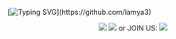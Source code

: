 [![Typing SVG](https://readme-typing-svg.demolab.com?font=Ubuntu&size=50&pause=1000&color=000000&center=true&vCenter=true&multiline=true&repeat=false&random=false&width=1920&height=150&lines=I'm+a+git.;You'd+better+tell+me+how+to+do+first.)](https://github.com/lamya3)
<p align="center">
        <a href="mailto:lamya3@qq.com"><img src="https://img.shields.io/badge/lamya3-lamya3?logo=gmail&logoColor=blue&label=E-Mail&labelColor=%23AFEEEE&link=mailto%3Alamya3%40qq.com"></a> <a href="tencent://AddContact/?fromId=45&fromSubId=1&subcmd=all&uin=983874293&website=github.com" alt="Contributors"><img src="https://img.shields.io/badge/Polaris-blue?style=flat&logo=tencentqq&color=blue&link=tencent%3A%2F%2FAddContact%2F%3FfromId%3D45%26fromSubId%3D1%26subcmd%3Dall%26uin%3D983874293%26website%3Dgithub.com"></a> or JOIN US: 
        <a href="https://qm.qq.com/cgi-bin/qm/qr?k=bgFeF6L28_DY9UVAMnkwhbau3IWmsGLG&jump_from=webapi&authKey=I5+Zz3pUS/ubE6nNyucIT+4E3N1vLfpR3R4xK7DDPvYRNJ6WbbK5LS9qfD4d1nfo" alt="chattingroom">
        <img src="https://img.shields.io/badge/GROUP_QQ-blue?style=flat&logo=tencentqq&color=blue&link=https%3A%2F%2Fqm.qq.com%2Fcgi-bin%2Fqm%2Fqr%3Fk%3DbgFeF6L28_DY9UVAMnkwhbau3IWmsGLG%26jump_from%3Dwebapi%26authKey%3DI5%2BZz3pUS%2FubE6nNyucIT%2B4E3N1vLfpR3R4xK7DDPvYRNJ6WbbK5LS9qfD4d1nfo)" /></a>
  
  
  
  


